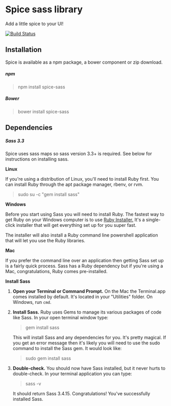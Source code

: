 Spice sass library 
=====================

Add a little spice to your UI!

[![Build Status](https://travis-ci.org/spice-sass/spice.svg)](https://travis-ci.org/spice-sass/spice)

## Installation

Spice is available as a npm package, a bower component or zip download.

##### npm

> npm install spice-sass

##### Bower

> bower install spice-sass


## Dependencies

##### Sass 3.3

Spice uses sass maps so sass version 3.3+ is required. See below for instructions on installing sass.

**Linux**

If you're using a distribution of Linux, you'll need to install Ruby first. You can install Ruby through the apt package manager, rbenv, or rvm.

> sudo su -c "gem install sass"

**Windows**

Before you start using Sass you will need to install Ruby. The fastest way to get Ruby on your Windows computer is to use [Ruby Installer.](http://rubyinstaller.org/) It's a single-click installer that will get everything set up for you super fast.

The installer will also install a Ruby command line powershell application that will let you use the Ruby libraries.

**Mac**

If you prefer the command line over an application then getting Sass set up is a fairly quick process. Sass has a Ruby dependency but if you're using a Mac, congratulations, Ruby comes pre-installed.

**Install Sass**

1.  **Open your Terminal or Command Prompt.** On the Mac the Terminal.app comes installed by default. It's located in your "Utilities" folder. On Windows, run `cmd`.

2.  **Install Sass.** Ruby uses Gems to manage its various packages of code like Sass. In your open terminal window type:

    > gem install sass

    This will install Sass and any dependencies for you. It's pretty magical. If you get an error message then it's likely you will need to use the <span class="higlight">sudo</span> command to install the Sass gem. It would look like:

    > sudo gem install sass

3.  **Double-check.** You should now have Sass installed, but it never hurts to double-check. In your terminal application you can type:

    > sass -v

    It should return <span class="highlight">Sass 3.4.15</span>. Congratulations! You've successfully installed Sass.

